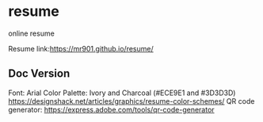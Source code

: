 # resume
online resume

Resume link:https://mr901.github.io/resume/



## Doc Version
Font: Arial
Color Palette: Ivory and Charcoal (#ECE9E1 and #3D3D3D)
https://designshack.net/articles/graphics/resume-color-schemes/
QR code generator: https://express.adobe.com/tools/qr-code-generator